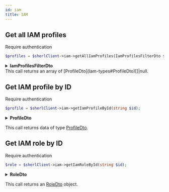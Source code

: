 ```yaml
---
id: iam
title: IAM
---
```


## Get all IAM profiles

<span class="badge badge--warning">Require authentication</span>

```php
$profiles = $sherlClient->iam->getAllIamProfiles(IamProfilesFilterDto $filters);
```

<details>
 <summary><b>IamProfilesFilterDto</b></summary>

|      Fields      |  Type   |      Required      |             Description              |
| :--------------: | :-----: | :----------------: | :----------------------------------: |
|     **page**     | integer | :white_check_mark: |       Page number to retrieve        |
| **itemsPerPage** | integer | :white_check_mark: | Number of items to retrieve per page |

</details>
This call returns an array of [ProfileDto](Iam-types#ProfileDto)[]|null.

## Get IAM profile by ID

<span class="badge badge--warning">Require authentication</span>

```php
$profile = $sherlClient->iam->getIamProfileById(string $id);
```

<details>
 <summary><b>ProfileDto</b></summary>

| Fields         | Type                   |      Required      | Description                             |
| -------------- | ---------------------- | :----------------: | --------------------------------------- |
| **id**         | string                 | :white_check_mark: | Unique identifier for the profile       |
| **uri**        | string                 | :white_check_mark: | Uri for the profile                     |
| **name**       | string                 | :white_check_mark: | Name of the profile                     |
| **consumerId** | string                 |        :x:         | Consumer ID associated with the profile |
| **roles**      | [RoleDto](iam#RoleDto) | :white_check_mark: | Array of associated roles               |
| **createdAt**  | datetime               |        :x:         | Date and time of profile creation       |
| **updatedAt**  | datetime               |        :x:         | Date and time of last update            |

</details>

This call returns data of type [ProfileDto](Iam-types#ProfileDto).

## Get IAM role by ID

<span class="badge badge--warning">Require authentication</span>

```php
$role = $sherlClient->iam->getIamRoleById(string $id);
```

<details>
 <summary><b>RoleDto</b></summary>

| Fields          | Type                                   |      Required      | Description                    |
| --------------- | -------------------------------------- | :----------------: | ------------------------------ |
| **id**          | string                                 | :white_check_mark: | Unique identifier for the role |
| **uri**         | string                                 | :white_check_mark: | Uri for the role               |
| **name**        | string                                 | :white_check_mark: | Name of the role               |
| **description** | string                                 | :white_check_mark: | Description of the role        |
| **statement**   | [StatementDto](iam-types#StatementDto) |        :x:         | Array of associated statements |
| **createdAt**   | datetime                               |        :x:         | Date and time of role creation |
| **updatedAt**   | datetime                               |        :x:         | Date and time of last update   |

</details>

This call returns an [RoleDto](iam#RoleDto) object.
